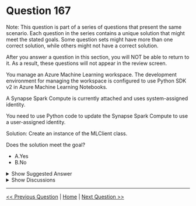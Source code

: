 # Question 167

Note: This question is part of a series of questions that present the same scenario. Each question in the series contains a unique solution that might meet the stated goals. Some question sets might have more than one correct solution, while others might not have a correct solution.

After you answer a question in this section, you will NOT be able to return to it. As a result, these questions will not appear in the review screen.

You manage an Azure Machine Learning workspace. The development environment for managing the workspace is configured to use Python SDK v2 in Azure Machine Learning Notebooks.

A Synapse Spark Compute is currently attached and uses system-assigned identity.

You need to use Python code to update the Synapse Spark Compute to use a user-assigned identity.

Solution: Create an instance of the MLClient class.

Does the solution meet the goal?

- A.Yes
- B.No

<details>
  <summary>Show Suggested Answer</summary>

<strong>B</strong><br>

</details>

<details>
  <summary>Show Discussions</summary>

<blockquote><p><strong>Sadhak</strong> <code>(Tue 05 Nov 2024 16:44)</code> - <em>Upvotes: 1</em></p><p>To update a Synapse Spark Compute to use a user-assigned identity in Python code, you need to access the Azure Synapse Analytics management client and configure the &quot;identity&quot; property of your Synapse Spark pool object with the desired user-assigned managed identity details, specifying the &quot;type&quot; as &quot;UserAssigned&quot; and providing the relevant &quot;principalId&quot; of the user-assigned identity. 
Key steps:
Import necessary libraries.
Code

from azure.mgmt.synapse import SynapseManagementClient

from azure.identity import DefaultAzureCredential</p></blockquote>

</details>

---

[<< Previous Question](question_166.md) | [Home](../index.md) | [Next Question >>](question_168.md)
